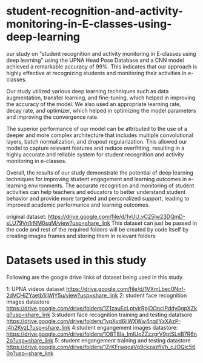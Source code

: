# student-recognition-and-activity-monitoring-in-E-classes-using-deep-learning
our study on "student recognition and activity monitoring in E-classes using deep learning" using the UPNA Head Pose Database and a CNN model achieved a remarkable accuracy of 99%. This indicates that our approach is highly effective at recognizing students and monitoring their activities in e-classes.

Our study utilized various deep learning techniques such as data augmentation, transfer learning, and fine-tuning, which helped in improving the accuracy of the model. We also used an appropriate learning rate, decay rate, and optimizer, which helped in optimizing the model parameters and improving the convergence rate.

The superior performance of our model can be attributed to the use of a deeper and more complex architecture that includes multiple convolutional layers, batch normalization, and dropout regularization. This allowed our model to capture relevant features and reduce overfitting, resulting in a highly accurate and reliable system for student recognition and activity monitoring in e-classes.

Overall, the results of our study demonstrate the potential of deep learning techniques for improving student engagement and learning outcomes in e-learning environments. The accurate recognition and monitoring of student activities can help teachers and educators to better understand student behavior and provide more targeted and personalized support, leading to improved academic performance and learning outcomes.

original dataset:
https://drive.google.com/file/d/1vUU_vC25Iw23DQmD-sLU79Vn1rNM0sgM/view?usp=share_link
This dataset can just be passed in the code and rest of the required folders will be created by code itself by creating images frames and storing them in relevant folders
# Datasets used in this study
Following are the google drive links of dataset being used in this study.

1: UPNA videos dataset
https://drive.google.com/file/d/1VXmLbec0Nnf-2dVCHiZYaetb1iIWjY5u/view?usp=share_link
2: student face recognition images datastore
https://drive.google.com/drive/folders/1Z1zauEcLptvlrRpjDOncIPddy0gpXZkg?usp=share_link
3:student face recognition training and testing datatsore
https://drive.google.com/drive/folders/1yqXvd6iiWXWw4nqjlYxXAzP-j4h2KyzL?usp=share_link
4:student engangement  images datastore:
https://drive.google.com/drive/folders/1O8T8Ia_lmIUoZZzzgrV9ptSLnB7R6n2o?usp=share_link
5: student engangement training and testing datastore
https://drive.google.com/drive/folders/1ZrKFrwqoaVq9ckzazfiVh_cJOQlc560o?usp=share_link


